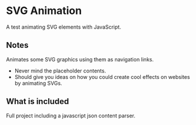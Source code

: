 # SVG Animation

A test animating SVG elements with JavaScript.

## Notes

Animates some SVG graphics using them as navigation links.

+ Never mind the placeholder contents.
+ Should give you ideas on how you could create cool effects on websites by animating SVGs.

## What is included

Full project including a javascript json content parser.
